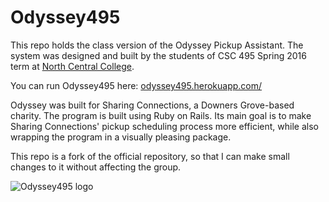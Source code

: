 # Odyssey495

This repo holds the class version of the Odyssey Pickup Assistant. The system was designed and built by the students of CSC 495 Spring 2016 term at [North Central College](http://www.noctrl.edu).

You can run Odyssey495 here: [odyssey495.herokuapp.com/](https://odyssey495.herokuapp.com/)

Odyssey was built for Sharing Connections, a Downers Grove-based charity. The program is built using Ruby on Rails. Its main goal is to make Sharing Connections' pickup scheduling process more efficient, while also wrapping the program in a visually pleasing package. 

This repo is a fork of the official repository, so that I can make small changes to it without affecting the group. 


![Odyssey495 logo](https://odyssey495.herokuapp.com/assets/Odyssey_logo-31ee3cb0b593d97e74643a8b9a0618fbfefaa55345586c34b0a166fe0b73b3f9.png)
